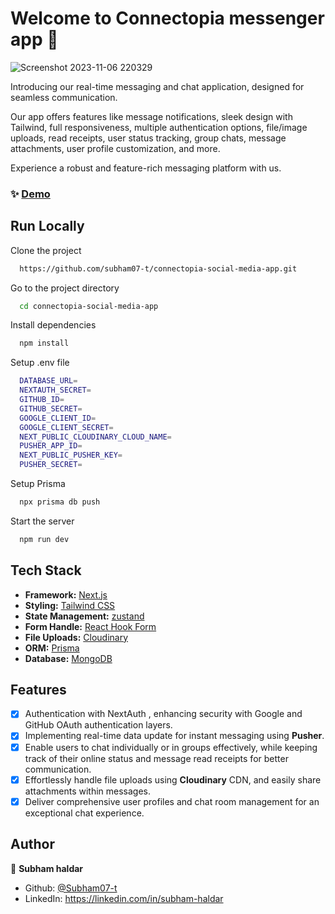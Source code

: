 
# Welcome to Connectopia messenger app 👋
![Screenshot 2023-11-06 220329](https://github.com/subham07-t/connectopia-social-media-app/assets/82716446/24179125-98a9-4d24-b1e0-2cd192a994fa)

Introducing our real-time messaging and chat application, designed for seamless communication. 

Our app offers features like message notifications, sleek design with Tailwind, full responsiveness, multiple authentication options, file/image uploads, read receipts, user status tracking, group chats, message attachments, user profile customization, and more.

Experience a robust and feature-rich messaging platform with us.


### ✨ [Demo](https://connectopia-social-media-app.vercel.app)


## Run Locally

Clone the project

```sh
  https://github.com/subham07-t/connectopia-social-media-app.git
```

Go to the project directory

```sh
  cd connectopia-social-media-app
```

Install dependencies

```sh
  npm install
```

Setup .env file

```sh
  DATABASE_URL=
  NEXTAUTH_SECRET=
  GITHUB_ID=
  GITHUB_SECRET=
  GOOGLE_CLIENT_ID=
  GOOGLE_CLIENT_SECRET=
  NEXT_PUBLIC_CLOUDINARY_CLOUD_NAME=
  PUSHER_APP_ID=
  NEXT_PUBLIC_PUSHER_KEY=
  PUSHER_SECRET=
```

Setup Prisma

```sh
  npx prisma db push
```

Start the server

```sh
  npm run dev
```


## Tech Stack

- **Framework:** [﻿Next.js](https://nextjs.org/)
- **Styling:** [﻿Tailwind CSS](https://tailwindcss.com/)
- **State Management:** [zustand](https://zustand-demo.pmnd.rs/)
- **Form Handle:** [﻿React Hook Form](https://react-hook-form.com/) 
- **File Uploads:** [Cloudinary](https://cloudinary.com/)
- **ORM:** [Prisma](https://www.prisma.io/)
- **Database:** [MongoDB](https://www.mongodb.com/)

## Features

- [x] Authentication with NextAuth , enhancing security with Google and GitHub OAuth authentication layers.
- [x] Implementing real-time data update for instant messaging using **Pusher**.
- [x] Enable users to chat individually or in groups effectively, while keeping track of their online status and message read receipts for better communication.
- [x] Effortlessly handle file uploads using **Cloudinary** CDN, and easily share attachments within messages.
- [x] Deliver comprehensive user profiles and chat room management for an exceptional chat experience.
  
## Author

👤 **Subham haldar**

* Github: [@Subham07-t](https://github.com/Subham07-t   )
* LinkedIn: https://linkedin.com/in/subham-haldar

